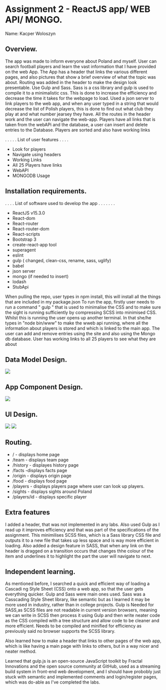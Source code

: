 # Assignment 2 - ReactJS app/ WEB API/ MONGO.

Name: Kacper Woloszyn

## Overview.
 The app was made to inform everyone about Poland and myself. User can search football players
and learn the vast information that I have provided on the web App. The App has a header that links the various different pages, and also pictures that show a brief overview of what the topic was about. Routing was added in the header to make the design look presentable. Use Gulp and Sass. Sass is a css library and gulp is used to compile it to a minimalistic css. This is done to increase the efficiency and decrease the time it takes for the webpage to load. Used a json server to link players to the web app, and when any user typed in a string that would decrease the list of Polish players, this is done to find out what club they play at and what number jearsey they have.  All the routes in the header work and the user can navigate the web-app. Players have all links that is taken from the webAPi and the database, a user can insert and delete entries to the Database. Players are sorted and also have working links

 . . . . . List of user features . . . . 
 
 + Look for players
 + Navigate using headers
 + Working Links
 + All 25 Players have links
 + WebAPI
 + MONGODB Usage

## Installation requirements.
. . . .  List of software used to develop the app . . . . . . . 

+ ReactJS v15.3.0
+ React-dom
+ React-router
+ React-router-dom
+ React-scripts
+ Bootstrap 3
+ create-react-app tool
+ superagent
+ eslint
+ gulp ( changed, clean-css, rename, sass, uglify)
+ babel
+ json server
+ mongo (if needed to insert)
+ lodash
+ StubApi

When pulling the repo, user types in npm install, this will install all the things that are included in my package.json
To run the app, firstly user needs to run a command " gulp " that is used to minimalise the CSS and to make sure the sight is running sufficiently by compressing SCSS into minimised CSS. Whilst this is running the user opens up another terminal. In that she/he types in "node bin/www" to make the wweb api running, where all the information about players is stored and which is linked to the main app. The user can add and remove entries using the site and also using the Mongo db database. User has working links to all 25 players to see what they are about


## Data Model Design.

![][image1]

## App Component Design.

![][image2]

## UI Design.

![][image3]
![][image4]

## Routing.

+ / - displays home page
+ /team - displays team page
+ /history - displayes history page
+ /facts -displays facts page
+ /origin - displays origin page
+ /food - displays food page
+ /players - displays players page where user can look up players.
+ /sights - displays sights around Poland
+ /players/id - displays specific player

## Extra features
I added a header, that was not implemented in any labs. Also used Gulp as I read up it improves efficiency and that was part of the specifications of the assignment. This minimilises SCSS files, which is a Sass library CSS file and outputs it to a new file that takes up less space and is way more efficient in loading. Also added a design feature in SASS, that when any link on the header is dragged on a transition occurs that changes thhe colour of the item and underlines it to highlight the part the user will navigate to next.


## Independent learning.
As mentioned before, I searched a quick and efficient way of loading a Cascadi ng Style Sheet (CSS) onto a web app, so that the user gets everything quicker. Gulp and Sass were main ones used. Sass was 
a Casscading Style Sheet library, like semantic but as I learned it may be more used in industry, rather than in college projects. Gulp is Needed for SASS,as SCSS files are not readable in current version browsers, meaning we can write in SCSS then process it using Gulp and then write neater code as the CSS compiled with a tree structure and allow code to be cleaner and more efficient. Needs to be compiled and minified for efficiency as previously said no browser supports the SCSS library.

Also learned how to make a header that links to other pages of the web app, which is like having a main page with links to others, but in a way nicer and neater method.

Learned that gulp.js is an open-source JavaScript toolkit by Fractal Innovations and the open source community at GitHub, used as a streaming build system in front-end web development, and I should have probobly just stuck with semantic and implemented comments and login/register pages, which was do-able as I've completed the labs.

[image1]: ./model.png
[image2]: ./design.png
[image3]: ./screen.png
[image4]: ./screen2.png
